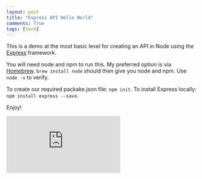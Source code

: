 ```yaml
---
layout: post
title: "Express API Hello World"
comments: True
tags: [tech]
---
```


This is a demo at the most basic level for creating an API in Node using the <a href="https://expressjs.com/">Express</a> framework.

You will need node and npm to run this. My preferred option is via <a href="https://brew.sh/">Homebrew</a>. ```brew install node``` should then give you node and npm. Use `node -v` to verify.

To create our required packake.json file: ```npm init```.
To install Express locally: ```npm install express --save```.

Enjoy!

<p style="text-align: center">
<div class='embed-container'><iframe src='https://www.youtube.com/embed/hyFVbLG6vHE' frameborder='0' allowfullscreen></iframe></div>
</p>
